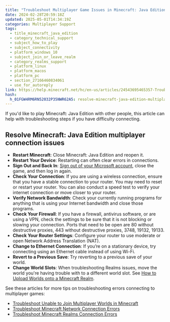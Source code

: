 ```yaml
---
title: "Troubleshoot Multiplayer Game Issues in Minecraft: Java Edition"
date: 2024-02-28T20:59:18Z
updated: 2025-05-01T14:34:19Z
categories: Multiplayer Support
tags:
  - title_minecraft_java_edition
  - category_technical_support
  - subject_how_to_play
  - subject_connectivity
  - platform_windows_10
  - subject_join_or_leave_realm
  - category_realms_support
  - platform_linux
  - platform_macos
  - platform_pc
  - section_27166460834061
  - use_for_autoreply
link: https://help.minecraft.net/hc/en-us/articles/24543695465357-Troubleshoot-Multiplayer-Game-Issues-in-Minecraft-Java-Edition
hash:
  h_01FGW4RM6RN52032P35NWR62A5: resolve-minecraft-java-edition-multiplayer-connection-issues
---
```


If you'd like to play Minecraft: Java Edition with other people, this article can help with troubleshooting steps if you have difficulty connecting.

## Resolve Minecraft: Java Edition multiplayer connection issues

- **Restart Minecraft**: Close Minecraft: Java Edition and reopen it.
- **Restart Your Device**: Restarting can often clear errors in connections.
- **Sign Out and Back In**: [Sign out of your Microsoft account](../Account-Sign-In/Sign-Out-of-Minecraft.md), close the game, and then log in again.
- **Check Your Connection**: If you are using a wireless connection, ensure that you have a stable connection to your router. You may need to reset or restart your router. You can also conduct a speed test to verify your internet connection or move closer to your router.
- **Verify Network Bandwidth**: Check your currently running programs for anything that is using your Internet bandwidth and close those programs.
- **Check Your Firewall**: If you have a firewall, antivirus software, or are using a VPN, check the settings to be sure that it is not blocking or slowing your connection. Ports that need to be open are 80 without destructive proxies, 443 without destructive proxies, 3748, 19132, 19133.
- **Check Your Router Settings**: Configure your router to use moderate or open Network Address Translation (NAT).
- **Change to Ethernet Connection**: If you’re on a stationary device, try connecting using an Ethernet cable instead of using Wi-Fi.
- **Revert to a Previous Save**: Try reverting to a previous save of your world.
- **Change World Slots**: When troubleshooting Realms issues, move the world you're having trouble with to a different world slot. See [How to Upload Worlds onto a Minecraft Realm](../Manage-Realms-Settings-Worlds/How-to-Upload-Worlds-onto-a-Minecraft-Realm.md).

See these articles for more tips on troubleshooting errors connecting to multiplayer games:

- [Troubleshoot Unable to Join Multiplayer Worlds in Minecraft](./Troubleshoot-Unable-to-Join-Multiplayer-Worlds-in-Minecraft.md)
- [Troubleshoot Minecraft Network Connection Errors](../Performance-Troubleshooting/Troubleshoot-Minecraft-Network-Connection-Errors.md)
- [Troubleshoot Minecraft Realms Connection Errors](../Troubleshoot-Minecraft-Realms/Troubleshoot-Minecraft-Realms-Connection-Errors.md)
